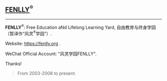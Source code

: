 ## [FENLLY](https://fenlly.org)<sup>®</sup>
---

**FENLLY**<sup>®</sup>: Free Education aNd Lifelong Learning Yard, 自由教育与终身学园（暂译作“风灵<sup>®</sup>学园”）.

Website: https://fenlly.org .

WeChat Official Account: "风灵学园FENLLY".

Thanks!

> From 2003-2008 to present.
